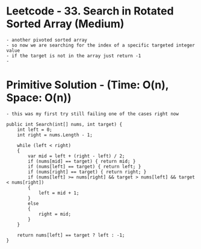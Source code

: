 # Leetcode - 33. Search in Rotated Sorted Array (Medium)

    - another pivoted sorted array
    - so now we are searching for the index of a specific targeted integer value
    - if the target is not in the array just return -1
    - 

# Primitive Solution - (Time: O(n), Space: O(n))

    - this was my first try still failing one of the cases right now

    public int Search(int[] nums, int target) {
        int left = 0;
        int right = nums.Length - 1;

        while (left < right)
        {
            var mid = left + (right - left) / 2;
            if (nums[mid] == target) { return mid; }
            if (nums[left] == target) { return left; }
            if (nums[right] == target) { return right; }
            if (nums[left] >= nums[right] && target > nums[left] && target < nums[right])
            {
                left = mid + 1;
            }
            else
            {
                right = mid;
            }
        }
        
        return nums[left] == target ? left : -1;
    }












